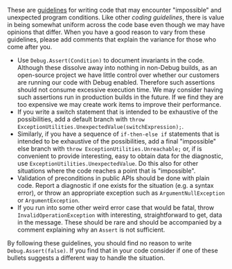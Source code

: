 These are [guidelines](https://www.youtube.com/watch?v=6GMkuPiIZ2k) for writing code that may encounter "impossible" and unexpected program conditions. Like other *coding guidelines*, there is value in being somewhat uniform across the code base even though we may have opinions that differ. When you have a good reason to vary from these guidelines, please add comments that explain the variance for those who come after you.

- Use `Debug.Assert(Condition)` to document invariants in the code. Although these dissolve away into nothing in non-Debug builds, as an open-source project we have little control over whether our customers are running our code with Debug enabled. Therefore such assertions should not consume excessive execution time. We may consider having such assertions run in production builds in the future. If we find they are too expensive we may create work items to improve their performance.
- If you write a switch statement that is intended to be exhaustive of the possibilities, add a default branch with `throw ExceptionUtilities.UnexpectedValue(switchExpression);`.
- Similarly, if you have a sequence of `if-then-else if` statements that is intended to be exhaustive of the possibilities, add a final "impossible" else branch with `throw ExceptionUtilities.Unreachable;` or, if is convenient to provide interesting, easy to obtain data for the diagnostic, use `ExceptionUtilities.UnexpectedValue`. Do this also for other situations where the code reaches a point that is "impossible".
- Validation of preconditions in public APIs should be done with plain code. Report a diagnostic if one exists for the situation (e.g. a syntax error), or throw an appropriate exception such as `ArgumentNullException` or `ArgumentException`.
- If you run into some other weird error case that would be fatal, throw `InvalidOperationException` with interesting, straightforward to get, data in the message. These should be rare and should be accompanied by a comment explaining why an `Assert` is not sufficient.

By following these guidelines, you should find no reason to write `Debug.Assert(false)`. If you find that in your code consider if one of these bullets suggests a different way to handle the situation.
